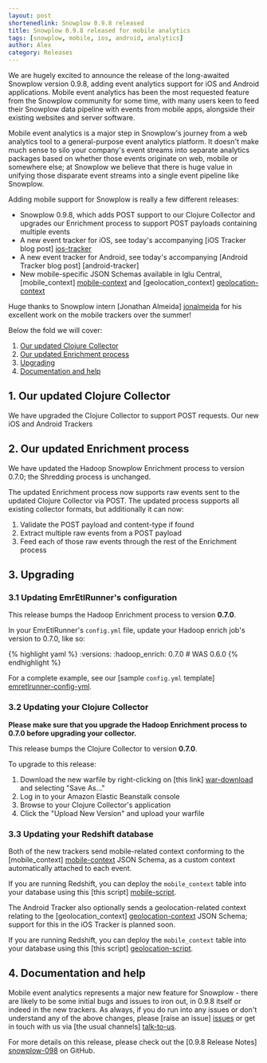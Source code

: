 ```yaml
---
layout: post
shortenedlink: Snowplow 0.9.8 released
title: Snowplow 0.9.8 released for mobile analytics
tags: [snowplow, mobile, ios, android, analytics]
author: Alex
category: Releases
---
```


We are hugely excited to announce the release of the long-awaited Snowplow version 0.9.8, adding event analytics support for iOS and Android applications. Mobile event analytics has been the most requested feature from the Snowplow community for some time, with many users keen to feed their Snowplow data pipeline with events from mobile apps, alongside their existing websites and server software.

Mobile event analytics is a major step in Snowplow's journey from a web analytics tool to a general-purpose event analytics platform. It doesn't make much sense to silo your company's event streams into separate analytics packages based on whether those events originate on web, mobile or somewhere else; at Snowplow we believe that there is huge value in unifying those disparate event streams into a single event pipeline like Snowplow.

Adding mobile support for Snowplow is really a few different releases:

* Snowplow 0.9.8, which adds POST support to our Clojure Collector and upgrades our Enrichment process to support POST payloads containing multiple events
* A new event tracker for iOS, see today's accompanying [iOS Tracker blog post] [ios-tracker]
* A new event tracker for Android, see today's accompanying [Android Tracker blog post] [android-tracker]
* New mobile-specific JSON Schemas available in Iglu Central, [mobile_context] [mobile-context] and [geolocation_context] [geolocation-context]

Huge thanks to Snowplow intern [Jonathan Almeida] [jonalmeida] for his excellent work on the mobile trackers over the summer!

Below the fold we will cover:

1. [Our updated Clojure Collector](/blog/2014/09/18/snowplow-0.9.8-released-for-mobile-analytics/#clj)
2. [Our updated Enrichment process](/blog/2014/09/18/snowplow-0.9.8-released-for-mobile-analytics/#enrich)
3. [Upgrading](/blog/2014/09/18/snowplow-0.9.8-released-for-mobile-analytics/#upgrading)
4. [Documentation and help](/blog/2014/09/18/snowplow-0.9.8-released-for-mobile-analytics/#help)

<!--more-->

<h2><a name="shredding">1. Our updated Clojure Collector</a></h2>

We have upgraded the Clojure Collector to support POST requests. Our new iOS and Android Trackers

<h2><a name="enrich">2. Our updated Enrichment process</a></h2>

We have updated the Hadoop Snowplow Enrichment process to version 0.7.0; the Shredding process is unchanged.

The updated Enrichment process now supports raw events sent to the updated Clojure Collector via POST. The updated process supports all existing collector formats, but additionally it can now:

1. Validate the POST payload and content-type if found
2. Extract multiple raw events from a POST payload
3. Feed each of those raw events through the rest of the Enrichment process 

<h2><a name="upgrading">3. Upgrading</a></h2>

<div class="html">
<h3><a name="upgrading-emretlrunner">3.1 Updating EmrEtlRunner's configuration</a></h3>
</div>

This release bumps the Hadoop Enrichment process to version **0.7.0**.

In your EmrEtlRunner's `config.yml` file, update your Hadoop enrich job's version to 0.7.0, like so:

{% highlight yaml %}
  :versions:
    :hadoop_enrich: 0.7.0 # WAS 0.6.0
{% endhighlight %}

For a complete example, see our [sample `config.yml` template] [emretlrunner-config-yml].

<div class="html">
<h3><a name="upgrading-collector">3.2 Updating your Clojure Collector</a></h3>
</div>

**Please make sure that you upgrade the Hadoop Enrichment process to 0.7.0 before upgrading your collector.**

This release bumps the Clojure Collector to version **0.7.0**. 

To upgrade to this release:

1. Download the new warfile by right-clicking on [this link] [war-download] and selecting "Save As..."
2. Log in to your Amazon Elastic Beanstalk console
3. Browse to your Clojure Collector's application
4. Click the "Upload New Version" and upload your warfile

<div class="html">
<h3><a name="upgrading-redshift">3.3 Updating your Redshift database</a></h3>
</div>

Both of the new trackers send mobile-related context conforming to the [mobile_context] [mobile-context] JSON Schema, as a custom context automatically attached to each event.

If you are running Redshift, you can deploy the `mobile_context` table into your database using this [this script] [mobile-script].

The Android Tracker also optionally sends a geolocation-related context relating to the [geolocation_context] [geolocation-context] JSON Schema; support for this in the iOS Tracker is planned soon.

If you are running Redshift, you can deploy the `mobile_context` table into your database using this [this script] [geolocation-script].

<h2><a name="help">4. Documentation and help</a></h2>

Mobile event analytics represents a major new feature for Snowplow - there are likely to be some initial bugs and issues to iron out, in 0.9.8 itself or indeed in the new trackers. As always, if you do run into any issues or don't understand any of the above changes, please [raise an issue] [issues] or get in touch with us via [the usual channels] [talk-to-us].

For more details on this release, please check out the [0.9.8 Release Notes] [snowplow-098] on GitHub. 

[ios-tracker]: 
[android-tracker]: 
[jonalmeida]: /authors/jonathan.html

[mobile-context]: http://www.iglucentral.com/schemas/com.snowplowanalytics.snowplow/mobile_context/jsonschema/1-0-0
[geolocation-context]: http://www.iglucentral.com/schemas/com.snowplowanalytics.snowplow/geolocation_context/jsonschema/1-0-0

[emretlrunner-config-yml]: https://github.com/snowplow/snowplow/blob/master/3-enrich/emr-etl-runner/config/config.yml.sample

[war-download]: http://s3-eu-west-1.amazonaws.com/snowplow-hosted-assets/2-collectors/clojure-collector/clojure-collector-0.7.0-standalone.war

[mobile-script]: https://github.com/snowplow/snowplow/blob/master/4-storage/redshift-storage/sql/com.snowplowanalytics.snowplow/mobile_context_1.sql
[geolocation-script]: https://github.com/snowplow/snowplow/blob/master/4-storage/redshift-storage/sql/com.snowplowanalytics.snowplow/geolocation_context_1.sql

[issues]: https://github.com/snowplow/snowplow/issues
[talk-to-us]: https://github.com/snowplow/snowplow/wiki/Talk-to-us
[snowplow-098]: https://github.com/snowplow/snowplow/releases/0.9.8
